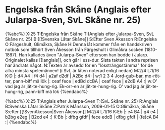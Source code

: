 # Engelska från Skåne (Anglais efter Jularpa-Sven, SvL Skåne nr. 25)

{%abc%}
X:25
T:Engelska från Skåne
T:(Anglais efter Jularpa-Sven, SvL Skåne nr. 25)
B:[[!Svenska Låtar Skåne]]
S:Efter Sven Åkesson 
R:Engelska
O:Färgeshult, Glimåkra, Skåne
H:Denna låt kommer från en handskriven notbok som tillhört Sven Åkesson från Färgeshult i Glimåkra socken (1810-1887). Han kallades även ”Jularpa-Sven” eftersom han bodde i Jularp. Originalet kallas [[!anglais]], och går i ess-dur. Sista takten i andra reprisen  har ändrats något. 
N:Texten är avsedd för en "lössträngsstämma"  för de allra minsta spelemännen! (i SvL är låten noterad enligt nedan)
M:2/4
L:1/16
K:D
|: d4 A4 | f4 d4 | a2af d2df | A2Bc d4 :|
w:1 2 3 4 Jord-gub-bar, mo-röt-ter, pann-biff mä lök
|: ceaf fece | edBd dcBA | ceaf fece | e2dB A4 :|
w:O' vad jag är jät-te-hung-rig. Ek-orr-en är jät-te-hung-rig. O' vad jag är jät-te-hung-rig, pann-biff mä lök
{%endabc%}

{%abc%}
X:25
T:Anglais efter Jularpa-Sven
T:(SvL Skåne nr. 25)
R:Anglais
B:Svenska Låtar Skåne
Z:Patrik Månsson, 2009-01-15
O:Glimåkra, Skåne
S:efter [[!SvenAkesson|Sven Åkesson]]
M:2/4
L:1/16
K:Eb
|: e4 B4 | g4 e4 | b2bg e2eg | B2cd e4 :]
K:Bb
|: dfbg gfdf | fece edcB | dfbg gfdf | (fe)cA B4 :|
{%endabc%}
